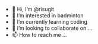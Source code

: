 - 👋 Hi, I’m @risugit
- 👀 I’m interested in badminton
- 🌱 I’m currently learning coding
- 💞️ I’m looking to collaborate on ...
- 📫 How to reach me ...

<!---
risugit/risugit is a ✨ special ✨ repository because its `README.md` (this file) appears on your GitHub profile.
You can click the Preview link to take a look at your changes.
--->
